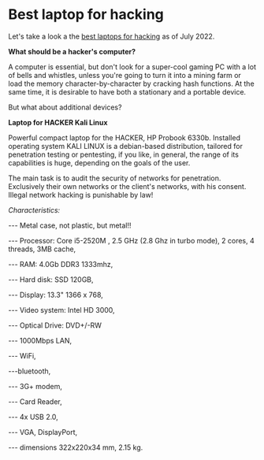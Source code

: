# Best laptop for hacking
Let's take a look a the <a href="https://qualified.one/blog/cybersecurity/best-laptop-for-hacking/
">best laptops for hacking</a> as of July 2022.

**What should be a hacker's computer?**

A computer is essential, but don't look for a super-cool gaming PC with a lot of bells and whistles, unless you're going to turn it into a mining farm or load the memory character-by-character by cracking hash functions. At the same time, it is desirable to have both a stationary and a portable device.

But what about additional devices?

**Laptop for HACKER Kali Linux**

Powerful compact laptop for the HACKER, HP Probook 6330b. Installed operating system KALI LINUX is a debian-based distribution, tailored for penetration testing or pentesting, if you like, in general, the range of its capabilities is huge, depending on the goals of the user.

The main task is to audit the security of networks for penetration. Exclusively their own networks or the client's networks, with his consent. Illegal network hacking is punishable by law!

*Characteristics:*

--- Metal case, not plastic, but metal!!

--- Processor: Core i5-2520M , 2.5 GHz (2.8 Ghz in turbo mode), 2 cores, 4 threads, 3MB cache,

--- RAM: 4.0Gb DDR3 1333mhz,

--- Hard disk: SSD 120GB,

--- Display: 13.3" 1366 x 768,

--- Video system: Intel HD 3000,

--- Optical Drive: DVD+/-RW

--- 1000Mbps LAN,

--- WiFi,

---bluetooth,

--- 3G+ modem,

--- Card Reader,

--- 4x USB 2.0,

--- VGA, DisplayPort,

--- dimensions 322x220x34 mm, 2.15 kg.
